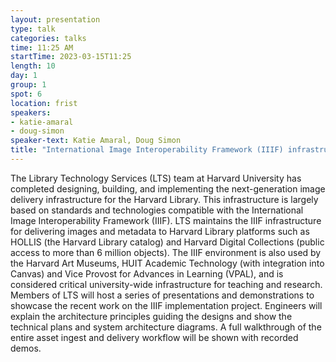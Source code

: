 ```yaml
---
layout: presentation
type: talk
categories: talks
time: 11:25 AM
startTime: 2023-03-15T11:25
length: 10
day: 1
group: 1
spot: 6
location: frist
speakers:
- katie-amaral
- doug-simon
speaker-text: Katie Amaral, Doug Simon
title: "International Image Interoperability Framework (IIIF) infrastructure redesign at Harvard Library"
---
```

The Library Technology Services (LTS) team at Harvard University has completed designing, building, and implementing the next-generation image delivery infrastructure for the Harvard Library. This infrastructure is largely based on standards and technologies compatible with the International Image Interoperability Framework (IIIF). LTS maintains the IIIF infrastructure for delivering images and metadata to Harvard Library platforms such as HOLLIS (the Harvard Library catalog) and Harvard Digital Collections (public access to more than 6 million objects). The IIIF environment is also used by the Harvard Art Museums, HUIT Academic Technology (with integration into Canvas) and Vice Provost for Advances in Learning (VPAL), and is considered critical university-wide infrastructure for teaching and research.  Members of LTS will host a series of presentations and demonstrations to showcase the recent work on the IIIF implementation project. Engineers will explain the architecture principles guiding the designs and show the technical plans and system architecture diagrams. A full walkthrough of the entire asset ingest and delivery workflow will be shown with recorded demos. 
